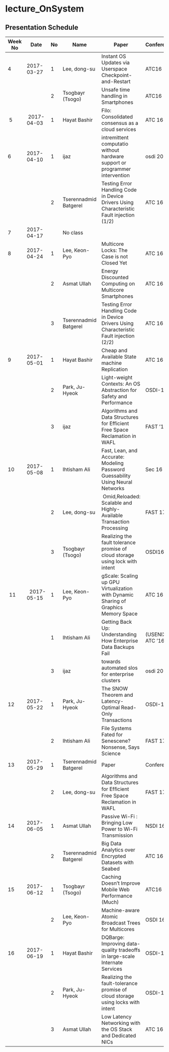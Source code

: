 # lecture_OnSystem
## Presentation Schedule

| Week No | Date | No | Name | Paper | Conference |
| ---- | ---- | ---- | ---- | ---- | ---- |
| 4 | 2017-03-27 | 1 | Lee, dong-su | Instant OS Updates via Userspace Checkpoint-and-Restart | ATC16 |
|   |   | 2 | Tsogbayr (Tsogo) | Unsafe time handling in Smartphones | ATC16 |
| 5 | 2017-04-03  | 1 | Hayat Bashir | Filo: Consolidated consensus as a cloud services | ATC 16 |
| 6 | 2017-04-10 | 1 | ijaz | intremittent computatio without hardware support or programmer intervention | osdi 2016|
|   |   | 2 | Tserennadmid Batgerel | Testing Error Handling Code in Device Drivers Using Characteristic Fault injection (1/2) | ATC 16 |
| 7 | 2017-04-17 |  | No class |  |
| 8 | 2017-04-24 | 1 | Lee, Keon-Pyo | Multicore Locks: The Case is not Closed Yet | ATC 16 |
|   |   | 2 | Asmat Ullah | Energy Discounted Computing on Multicore Smartphones | ATC 16 |
|   |   | 3 | Tserennadmid Batgerel | Testing Error Handling Code in Device Drivers Using Characteristic Fault injection (2/2) | ATC 16 |
| 9 | 2017-05-01 | 1 | Hayat Bashir | Cheap and Available State machine Replication | ATC 16 |
|   |   | 2 | Park, Ju-Hyeok | Light-weight Contexts: An OS Abstraction for Safety and Performance | OSDI-16 |
|   |   | 3 | ijaz | Algorithms and Data Structures for Efficient Free Space Reclamation in WAFL | FAST ’17|
| 10 | 2017-05-08 | 1 | Ihtisham Ali | Fast, Lean, and Accurate: Modeling Password Guessability Using Neural Networks | Sec 16 |
|   |   | 2 | Lee, dong-su | Omid,Reloaded: Scalable and Highly-Available Transaction Processing | FAST 17 |
|   |   | 3 | Tsogbayr (Tsogo) | Realizing the fault tolerance promise of cloud storage using lock with intent | OSDI16 |
| 11|  2017-05-15 | 1 | Lee, Keon-Pyo | gScale: Scaling up GPU Virtualization with Dynamic Sharing of Graphics Memory Space | ATC 16 |
|   |   | 1 | Ihtisham Ali | Getting Back Up: Understanding How Enterprise Data Backups Fail | (USENIX ATC ’16). |
|   |   | 3 | ijaz | towards automated slos for enterprise clusters| osdi 2016 |
| 12 | 2017-05-22 | 1 | Park, Ju-Hyeok | The SNOW Theorem and Latency-Optimal Read-Only Transactions | OSDI-16 |
|   |   | 2 | Ihtisham Ali | File Systems Fated for Senescene? Nonsense, Says Science | FAST 17 |
| 13 | 2017-05-29 | 1 | Tserennadmid Batgerel | Paper | Conference |
|   |   | 2 | Lee, dong-su | Algorithms and Data Structures for Efﬁcient Free Space Reclamation in WAFL | FAST 17 |
| 14 | 2017-06-05 | 1 | Asmat Ullah | Passive Wi-Fi : Bringing Low Power to Wi-Fi Transmission | NSDI 16 |
|   |   | 2 | Tserennadmid Batgerel | Big Data Analytics over Encrypted Datasets with Seabed |ATC 16 |
| 15 | 2017-06-12 | 1 | Tsogbayr (Tsogo) | Caching Doesn’t Improve Mobile Web Performance (Much)  | ATC16 |
|   |   | 2 | Lee, Keon-Pyo | Machine-aware Atomic Broadcast Trees for Multicores | OSDI 16 |
| 16 | 2017-06-19 | 1 | Hayat Bashir | DQBarge: Improving data-quality tradeoffs in large-scale Internate Services | OSDI-16 |
|   |   | 2 | Park, Ju-Hyeok | Realizing the fault-tolerance promise of cloud storage using locks with intent  | OSDI-16 |
|   |   | 3 | Asmat Ullah | Low Latency Networking with the OS Stack and Dedicated NICs | ATC 16 |
